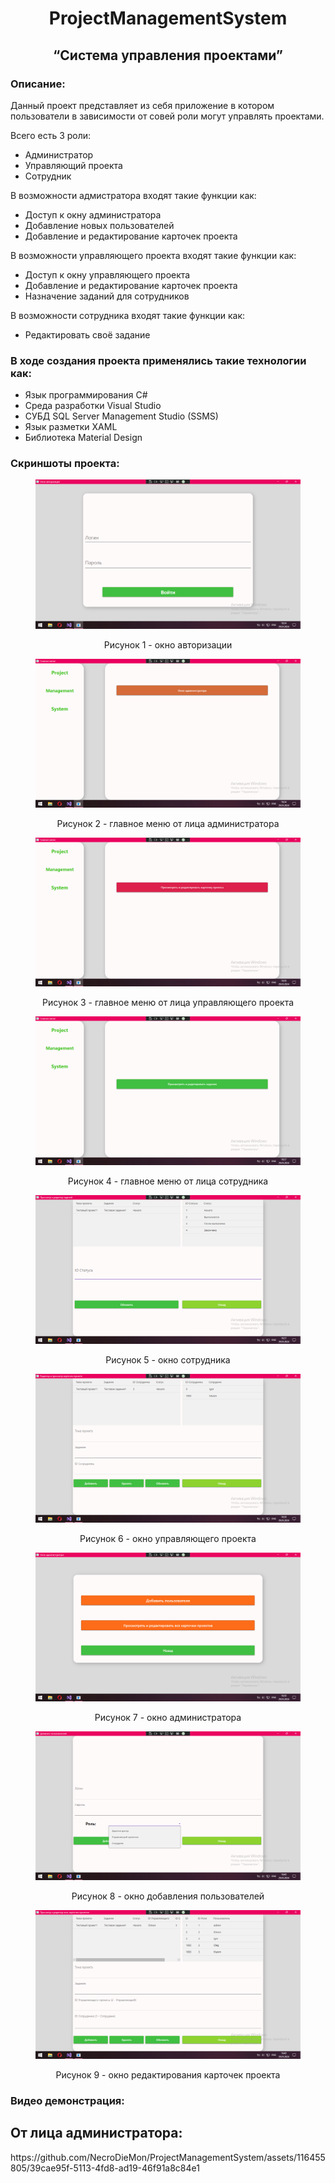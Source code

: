 <h1 style="text-align:center;">ProjectManagementSystem</h1>
<h2 style="text-align:center;">“Система управления проектами”</h2>

<h3>Описание:</h3>
<p>Данный проект представляет из себя приложение в котором пользователи в зависимости от совей роли могут управлять проектами.</p>
<p>Всего есть 3 роли:</p>
<ul>
  <li>Администратор</li>
  <li>Управляющий проекта</li>
  <li>Сотрудник</li>
</ul>

<p>В возможности адмистратора входят такие функции как:</p>
<ul>
  <li>Доступ к окну администратора</li>
  <li>Добавление новых пользователей</li>
  <li>Добавление и редактирование карточек проекта</li>
</ul>

<p>В возможности управляющего проекта входят такие функции как:</p>
<ul>
  <li>Доступ к окну управляющего проекта</li>
  <li>Добавление и редактирование карточек проекта</li>
  <li>Назначение заданий для сотрудников</li>
</ul>

<p>В возможности сотрудника входят такие функции как:</p>
<ul>
  <li>Редактировать своё задание</li>
</ul>

<h3>В ходе создания проекта применялись такие технологии как:</h3>
<ul>
  <li>Язык программирования C#</li>
  <li>Среда разработки Visual Studio</li>
  <li>СУБД SQL Server Management Studio (SSMS)</li>
  <li>Язык разметки XAML</li>
  <li>Библиотека Material Design</li>
</ul>

<h3>Скриншоты проекта:</h3>
<figure>
	<img src = "ProjectManagementSystem/Images/Screen1.png">
	<p align="center">Рисунок 1 - окно авторизации</p>
</figure>
<figure>
	<img src = "ProjectManagementSystem/Images/Screen2.png">
	<p align="center">Рисунок 2 - главное меню от лица администратора</p>
</figure>
<figure>
	<img src = "ProjectManagementSystem/Images/Screen3.png">
	<p align="center">Рисунок 3 - главное меню от лица управляющего проекта</p>
</figure>
<figure>
	<img src = "ProjectManagementSystem/Images/Screen4.png">
	<p align="center">Рисунок 4 - главное меню от лица сотрудника</p>
</figure>
<figure>
	<img src = "ProjectManagementSystem/Images/Screen5.png">
	<p align="center">Рисунок 5 - окно сотрудника</p>
</figure>
<figure>
	<img src = "ProjectManagementSystem/Images/Screen6.png">
	<p align="center">Рисунок 6 - окно управляющего проекта</p>
</figure>
<figure>
	<img src = "ProjectManagementSystem/Images/Screen7.png">
	<p align="center">Рисунок 7 - окно администратора</p>
</figure>
<figure>
	<img src = "ProjectManagementSystem/Images/Screen8.png">
	<p align="center">Рисунок 8 - окно добавления пользователей</p>
</figure>
<figure>
	<img src = "ProjectManagementSystem/Images/Screen9.png">
	<p align="center">Рисунок 9 - окно редактирования карточек проекта</p>
</figure>

<h3>Видео демонстрация:</h3>
<h2>От лица администратора:</h2>
https://github.com/NecroDieMon/ProjectManagementSystem/assets/116455805/39cae95f-5113-4fd8-ad19-46f91a8c84e1

